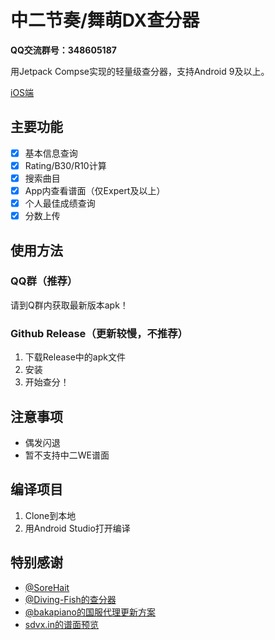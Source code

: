 # 中二节奏/舞萌DX查分器
**QQ交流群号：348605187**

用Jetpack Compse实现的轻量级查分器，支持Android 9及以上。

[iOS端](https://github.com/Louiswu2011/chafenqi)

## 主要功能
- [x] 基本信息查询
- [x] Rating/B30/R10计算
- [x] 搜索曲目
- [x] App内查看谱面（仅Expert及以上）
- [x] 个人最佳成绩查询
- [x] 分数上传
## 使用方法
### QQ群（推荐）
请到Q群内获取最新版本apk！
### Github Release（更新较慢，不推荐）
1. 下载Release中的apk文件
2. 安装
3. 开始查分！
## 注意事项
- 偶发闪退
- 暂不支持中二WE谱面
## 编译项目
1. Clone到本地
2. 用Android Studio打开编译
## 特别感谢
- [@SoreHait](https://github.com/SoreHait)
- [@Diving-Fish的查分器](https://github.com/Diving-Fish/maimaidx-prober)
- [@bakapiano的国服代理更新方案](https://github.com/bakapiano/maimaidx-prober-proxy-updater)
- [sdvx.in的谱面预览](https://sdvx.in)
